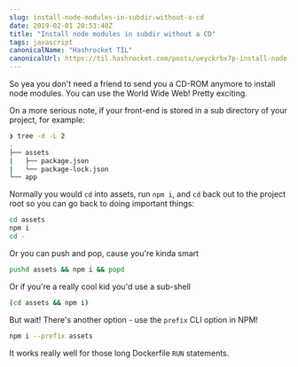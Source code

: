 ```yaml
---
slug: install-node-modules-in-subdir-without-a-cd
date: 2019-02-01 20:53:40Z
title: "Install node modules in subdir without a CD"
tags: javascript
canonicalName: "Hashrocket TIL"
canonicalUrl: https://til.hashrocket.com/posts/ueyckrbx7p-install-node-modules-in-subdir-without-a-cd
---
```



So yea you don't need a friend to send you a CD-ROM anymore to install node modules. You can use the World Wide Web! Pretty exciting.

On a more serious note, if your front-end is stored in a sub directory of your project, for example:

```bash
❯ tree -d -L 2
.
├── assets
|   ├── package.json
|   └── package-lock.json
└── app
```


Normally you would `cd` into assets, run `npm i`, and `cd` back out to the project root so you can go back to doing important things:

```bash
cd assets
npm i
cd -
```

Or you can push and pop, cause you're kinda smart 

```bash
pushd assets && npm i && popd
```

Or if you're a really cool kid you'd use a sub-shell 

```bash
(cd assets && npm i)
```

But wait! There's another option - use the `prefix` CLI option in NPM!

```bash
npm i --prefix assets
```

It works really well for those long Dockerfile `RUN` statements.
